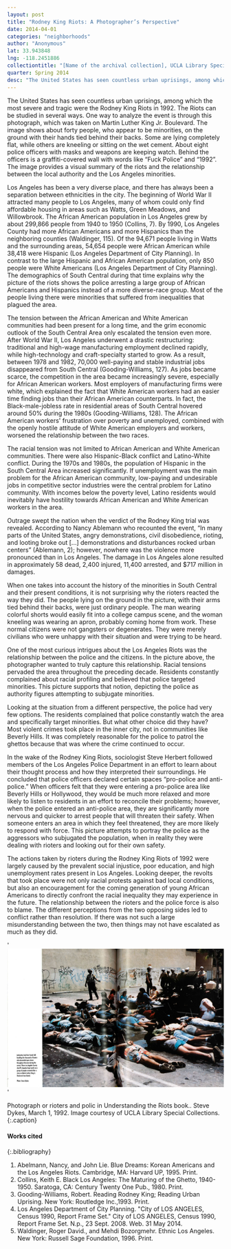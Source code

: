 ```yaml
---
layout: post
title: "Rodney King Riots: A Photographer’s Perspective"
date: 2014-04-01
categories: "neighborhoods"
author: "Anonymous"
lat: 33.943848
lng: -118.2451886
collectiontitle: "[Name of the archival collection], UCLA Library Special Collections"
quarter: Spring 2014
desc: "The United States has seen countless urban uprisings, among which the most severe and tragic were the Rodney King Riots in 1992. The Riots can be studied in several ways. One way to analyze the event is through this photograph, which was taken on Martin Luther King Jr. Boulevard. The image shows about forty people, who appear to be minorities, on the ground with their hands tied behind their backs. Some are lying completely flat, while others are kneeling or sitting on the wet cement. About eight police officers with masks and weapons are keeping watch. Behind the officers is a graffiti-covered wall with words like “Fuck Police” and “1992”. The image provides a visual summary of the riots and the relationship between the local authority and the Los Angeles minorities."
---
```

The United States has seen countless urban uprisings, among which the most severe and tragic were the Rodney King Riots in 1992. The Riots can be studied in several ways. One way to analyze the event is through this photograph, which was taken on Martin Luther King Jr. Boulevard. The image shows about forty people, who appear to be minorities, on the ground with their hands tied behind their backs. Some are lying completely flat, while others are kneeling or sitting on the wet cement. About eight police officers with masks and weapons are keeping watch. Behind the officers is a graffiti-covered wall with words like “Fuck Police” and “1992”. The image provides a visual summary of the riots and the relationship between the local authority and the Los Angeles minorities.

Los Angeles has been a very diverse place, and there has always been a separation between ethnicities in the city. The beginning of World War II attracted many people to Los Angeles, many of whom could only find affordable housing in areas such as Watts, Green Meadows, and Willowbrook. The African American population in Los Angeles grew by about 299,866 people from 1940 to 1950 (Collins, 7). By 1990, Los Angeles County had more African Americans and more Hispanics than the neighboring counties (Waldinger, 115). Of the 94,671 people living in Watts and the surrounding areas, 54,654 people were African American while 38,418 were Hispanic (Los Angeles Department of City Planning). In contrast to the large Hispanic and African American population, only 850 people were White Americans (Los Angeles Department of City Planning). The demographics of South Central during that time explains why the picture of the riots shows the police arresting a large group of African Americans and Hispanics instead of a more diverse-race group. Most of the people living there were minorities that suffered from inequalities that plagued the area.

The tension between the African American and White American communities had been present for a long time, and the grim economic outlook of the South Central Area only escalated the tension even more. After World War II, Los Angeles underwent a drastic restructuring: traditional and high-wage manufacturing employment declined rapidly, while high-technology and craft-specialty started to grow. As a result, between 1978 and 1982, 70,000 well-paying and stable industrial jobs disappeared from South Central (Gooding-Williams, 127). As jobs became scarce, the competition in the area became increasingly severe, especially for African American workers. Most employers of manufacturing firms were white, which explained the fact that White American workers had an easier time finding jobs than their African American counterparts. In fact, the Black-male-jobless rate in residential areas of South Central hovered around 50% during the 1980s (Gooding-Williams, 128). The African American workers' frustration over poverty and unemployed, combined with the openly hostile attitude of White American employers and workers, worsened the relationship between the two races.

The racial tension was not limited to African American and White American communities. There were also Hispanic-Black conflict and Latino-White conflict. During the 1970s and 1980s, the population of Hispanic in the South Central Area increased significantly. If unemployment was the main problem for the African American community, low-paying and undesirable jobs in competitive sector industries were the central problem for Latino community. With incomes below the poverty level, Latino residents would inevitably have hostility towards African American and White American workers in the area.

Outrage swept the nation when the verdict of the Rodney King trial was revealed. According to Nancy Ablemann who recounted the event, “In many parts of the United States, angry demonstrations, civil disobedience, rioting, and looting broke out [...] demonstrations and disturbances rocked urban centers” (Ablemann, 2); however, nowhere was the violence more pronounced than in Los Angeles. The damage in Los Angeles alone resulted in approximately 58 dead, 2,400 injured, 11,400 arrested, and $717 million in damages.

When one takes into account the history of the minorities in South Central and their present conditions, it is not surprising why the rioters reacted the way they did. The people lying on the ground in the picture, with their arms tied behind their backs, were just ordinary people. The man wearing colorful shorts would easily fit into a college campus scene, and the woman kneeling was wearing an apron, probably coming home from work. These normal citizens were not gangsters or degenerates. They were merely civilians who were unhappy with their situation and were trying to be heard.

One of the most curious intrigues about the Los Angeles Riots was the relationship between the police and the citizens. In the picture above, the photographer wanted to truly capture this relationship. Racial tensions pervaded the area throughout the preceding decade. Residents constantly complained about racial profiling and believed that police targeted minorities. This picture supports that notion, depicting the police as authority figures attempting to subjugate minorities.

Looking at the situation from a different perspective, the police had very few options. The residents complained that police constantly watch the area and specifically target minorities. But what other choice did they have? Most violent crimes took place in the inner city, not in communities like Beverly Hills. It was completely reasonable for the police to patrol the ghettos because that was where the crime continued to occur.

In the wake of the Rodney King Riots, sociologist Steve Herbert followed members of the Los Angeles Police Department in an effort to learn about their thought process and how they interpreted their surroundings. He concluded that police officers declared certain spaces “pro-police and anti-police.” When officers felt that they were entering a pro-police area like Beverly Hills or Hollywood, they would be much more relaxed and more likely to listen to residents in an effort to reconcile their problems; however, when the police entered an anti-police area, they are significantly more nervous and quicker to arrest people that will threaten their safety. When someone enters an area in which they feel threatened, they are more likely to respond with force. This picture attempts to portray the police as the aggressors who subjugated the population, when in reality they were dealing with rioters and looking out for their own safety.

The actions taken by rioters during the Rodney King Riots of 1992 were largely caused by the prevalent social injustice, poor education, and high unemployment rates present in Los Angeles. Looking deeper, the revolts that took place were not only racial protests against bad local conditions, but also an encouragement for the coming generation of young African Americans to directly confront the racial inequality they may experience in the future. The relationship between the rioters and the police force is also to blame. The different perceptions from the two opposing sides led to conflict rather than resolution. If there was not such a large misunderstanding between the two, then things may not have escalated as much as they did.


'![[Los Angeles County sheriff&#39;s deputies keep watch  on a group of people arrested after looting a store. Suspects are mostly laying face down with their hands tied behind their back, a few are kneeling. The wall in the background has graffiti.]](images/understanding_the_riots.jpg)'

Photograph or rioters and polic in Understanding the Riots book.. Steve Dykes, March 1, 1992. Image courtesy of UCLA Library Special Collections.
   {:.caption}


#### Works cited

{:.bibliography}
1. Abelmann, Nancy, and John Lie. Blue Dreams: Korean Americans and the Los Angeles Riots. Cambridge, MA: Harvard UP, 1995. Print.
2. Collins, Keith E. Black Los Angeles: The Maturing of the Ghetto, 1940-1950. Saratoga, CA: Century Twenty One Pub., 1980. Print.
3. Gooding-Williams, Robert. Reading Rodney King; Reading Urban Uprising. New York: Routledge Inc.,1993. Print.
4. Los Angeles Department of City Planning. &quot;City of LOS ANGELES, Census 1990, Report Frame Set.&quot; City of LOS ANGELES, Census 1990, Report Frame Set. N.p., 23 Sept. 2008. Web. 31 May 2014.
5. Waldinger, Roger David., and Mehdi Bozorgmehr. Ethnic Los Angeles. New York: Russell Sage Foundation, 1996. Print.
